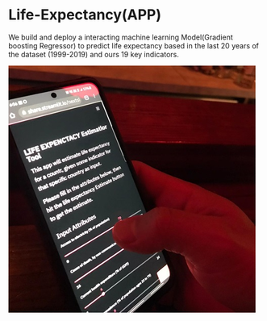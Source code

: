 # Life-Expectancy(APP)

We build and deploy a interacting machine learning Model(Gradient boosting Regressor) to predict life expectancy based in the last 20 years of the dataset (1999-2019) and ours 19 key indicators.

[![Lets do it!](https://github.com/NEXTSLIM/Life-Expectancy-Web/blob/main/static/img/img_2.jpg)](https://share.streamlit.io/nextslim/life-expectancy-app/main/expectancy-app.py)



